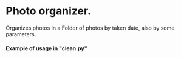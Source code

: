 # Photo organizer.

Organizes photos in a Folder of photos by taken date, also by some parameters.
#### Example of usage in "clean.py"

